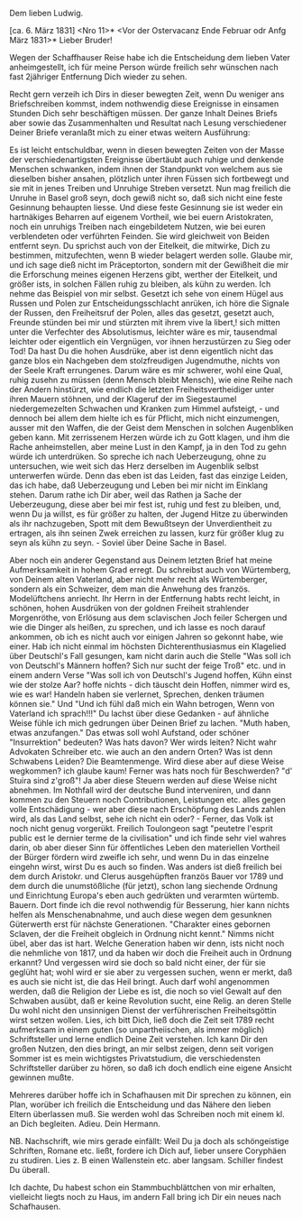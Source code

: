 Dem lieben Ludwig.

 [ca. 6. März 1831]
<Nro 11>* <Vor der Ostervacanz Ende Februar odr Anfg März 1831>* 
Lieber Bruder!

Wegen der Schaffhauser Reise habe ich die Entscheidung dem lieben Vater anheimgestellt, ich für meine Person würde freilich sehr wünschen nach fast 2jähriger Entfernung Dich wieder zu sehen.

Recht gern verzeih ich Dirs in dieser bewegten Zeit, wenn Du weniger ans Briefschreiben kommst, indem nothwendig diese Ereignisse in einsamen Stunden Dich sehr beschäftigen müssen. Der ganze Inhalt Deines Briefs aber sowie das Zusammenhalten und Resultat nach Lesung verschiedener Deiner Briefe veranlaßt mich zu einer etwas weitern Ausführung:

Es ist leicht entschuldbar, wenn in diesen bewegten Zeiten von der Masse der verschiedenartigsten Ereignisse übertäubt auch ruhige und denkende Menschen schwanken, indem ihnen der Standpunkt von welchem aus sie dieselben bisher ansahen, plötzlich unter ihren Füssen sich fortbewegt und sie mit in jenes Treiben und Unruhige Streben versetzt. Nun mag freilich die Unruhe in Basel groß seyn, doch gewiß nicht so, daß sich nicht eine feste Gesinnung behaupten liesse. Und diese feste Gesinnung sie ist weder ein hartnäkiges Beharren auf eigenem Vortheil, wie bei euern Aristokraten, noch ein unruhigs Treiben nach eingebildetem Nutzen, wie bei euren verblendeten oder verführten Feinden. Sie wird gleichweit von Beiden entfernt seyn. Du sprichst auch von der Eitelkeit, die mitwirke, Dich zu bestimmen, mitzufechten, wenn B wieder belagert werden solle. Glaube mir, und ich sage dieß nicht im Präceptorton, sondern mit der Gewißheit die mir die Erforschung meines eigenen Herzens gibt, werther der Eitelkeit, und größer ists, in solchen Fällen ruhig zu bleiben, als kühn zu werden. Ich nehme das Beispiel von mir selbst. Gesetzt ich sehe von einem Hügel aus Russen und Polen zur Entscheidungsschlacht anrüken, ich höre die Signale der Russen, den Freiheitsruf der Polen, alles das gesetzt, gesetzt auch, Freunde stünden bei mir und stürzten mit ihrem vive la libert‚! sich mitten unter die Verfechter des Absolutismus, leichter wäre es mir, tausendmal leichter oder eigentlich ein Vergnügen, vor ihnen herzustürzen zu Sieg oder Tod! Da hast Du die hohen Ausdrüke, aber ist denn eigentlich nicht das ganze blos ein Nachgeben dem stolzfreudigen Jugendmuthe, nichts von der Seele Kraft errungenes. Darum wäre es mir schwerer, wohl eine Qual, ruhig zusehn zu müssen (denn Mensch bleibt Mensch), wie eine Reihe nach der Andern hinstürzt, wie endlich die letzten Freiheitsvertheidiger unter ihren Mauern stöhnen, und der Klageruf der im Siegestaumel niedergemezelten Schwachen und Kranken zum Himmel aufsteigt, - und dennoch bei allem dem hielte ich es für Pflicht, mich nicht einzumengen, ausser mit den Waffen, die der Geist dem Menschen in solchen Augenbliken geben kann. Mit zerrissenem Herzen würde ich zu Gott klagen, und ihm die Rache anheimstellen, aber meine Lust in den Kampf, ja in den Tod zu gehn würde ich unterdrüken. So spreche ich nach Ueberzeugung, ohne zu untersuchen, wie weit sich das Herz derselben im Augenblik selbst unterwerfen würde. Denn das eben ist das Leiden, fast das einzige Leiden, das ich habe, daß Ueberzeugung und Leben bei mir nicht im Einklang stehen. Darum rathe ich Dir aber, weil das Rathen ja Sache der Ueberzeugung, diese aber bei mir fest ist, ruhig und fest zu bleiben, und, wenn Du ja willst, es für größer zu halten, der Jugend Hitze zu überwinden als ihr nachzugeben, Spott mit dem Bewußtseyn der Unverdientheit zu ertragen, als ihn seinen Zwek erreichen zu lassen, kurz für größer klug zu seyn als kühn zu seyn. - Soviel über Deine Sache in Basel.

Aber noch ein anderer Gegenstand aus Deinem letzten Brief hat meine Aufmerksamkeit in hohem Grad erregt. Du schreibst auch von Würtemberg, von Deinem alten Vaterland, aber nicht mehr recht als Würtemberger, sondern als ein Schweizer, dem man die Anwehung des französ. Modelüftchens anriecht. Ihr Herrn in der Entfernung habts recht leicht, in schönen, hohen Ausdrüken von der goldnen Freiheit strahlender Morgenröthe, von Erlösung aus dem sclavischen Joch feiler Schergen und wie die Dinger als heißen, zu sprechen, und ich lasse es noch darauf ankommen, ob ich es nicht auch vor einigen Jahren so gekonnt habe, wie einer. Hab ich nicht einmal im höchsten Dichterenthusiasmus ein Klagelied über Deutschl's Fall gesungen, kam nicht darin auch die Stelle "Was soll ich von Deutschl's Männern hoffen? Sich nur sucht der feige Troß" etc. und in einem andern Verse "Was soll ich von Deutschl's Jugend hoffen, Kühn einst wie der stolze Aar? hoffe nichts - dich täuscht dein Hoffen, nimmer wird es, wie es war! Handeln haben sie verlernet, Sprechen, denken träumen können sie." Und "Und ich fühl daß mich ein Wahn betrogen, Wenn von Vaterland ich sprach!!!" Du lachst über diese Gedanken - auf ähnliche Weise fühle ich mich gedrungen über Deinen Brief zu lachen. "Muth haben, etwas anzufangen." Das etwas soll wohl Aufstand, oder schöner "Insurrektion" bedeuten? Was hats davon? Wer wirds leiten? Nicht wahr Advokaten Schreiber etc. wie auch an den andern Orten? Was ist denn Schwabens Leiden? Die Beamtenmenge. Wird diese aber auf diese Weise wegkommen? ich glaube kaum! Ferner was hats noch für Beschwerden? "d' Stuira sind z'groß"! Ja aber diese Steuern werden auf diese Weise nicht abnehmen. Im Nothfall wird der deutsche Bund interveniren, und dann kommen zu den Steuern noch Contributionen, Leistungen etc. alles gegen volle Entschädigung - wer aber diese nach Erschöpfung des Lands zahlen wird, als das Land selbst, sehe ich nicht ein oder? - Ferner, das Volk ist noch nicht genug vorgerükt. Freilich Toulongeon sagt "peutetre l'esprit public est le dernier terme de la civilisation" und ich finde sehr viel wahres darin, ob aber dieser Sinn für öffentliches Leben den materiellen Vortheil der Bürger fördern wird zweifle ich sehr, und wenn Du in das einzelne eingehn wirst, wirst Du es auch so finden. Was anders ist dieß freilich bei dem durch Aristokr. und Clerus ausgehüpften französ Bauer vor 1789 und dem durch die unumstößliche (für jetzt), schon lang siechende Ordnung und Einrichtung Europa's eben auch gedrükten und verarmten würtemb. Bauern. Dort finde ich die revol nothwendig für Besserung, hier kann nichts helfen als Menschenabnahme, und auch diese wegen dem gesunknen Güterwerth erst für nächste Generationen. "Charakter eines gebornen Sclaven, der die Freiheit obgleich in Ordnung nicht kennt." Nimms nicht übel, aber das ist hart. Welche Generation haben wir denn, ists nicht noch die nehmliche von 1817, und da haben wir doch die Freiheit auch in Ordnung erkannt? Und vergessen wird sie doch so bald nicht einer, der für sie geglüht hat; wohl wird er sie aber zu vergessen suchen, wenn er merkt, daß es auch sie nicht ist, die das Heil bringt. Auch darf wohl angenommen werden, daß die Religion der Liebe es ist, die noch so viel Gewalt auf den Schwaben ausübt, daß er keine Revolution sucht, eine Relig. an deren Stelle Du wohl nicht den unsinnigen Dienst der verführerischen Freiheitsgöttin wirst setzen wollen. Lies, ich bitt Dich, ließ doch die Zeit seit 1789 recht aufmerksam in einem guten (so unpartheiischen, als immer möglich) Schriftsteller und lerne endlich Deine Zeit verstehen. Ich kann Dir den großen Nutzen, den dies bringt, an mir selbst zeigen, denn seit vorigen Sommer ist es mein wichtigstes Privatstudium, die verschiedensten Schriftsteller darüber zu hören, so daß ich doch endlich eine eigene Ansicht gewinnen mußte.

Mehreres darüber hoffe ich in Schafhausen mit Dir sprechen zu können, ein Plan, worüber ich freilich die Entscheidung und das Nähere den lieben Eltern überlassen muß. Sie werden wohl das Schreiben noch mit einem kl. an Dich begleiten. Adieu.
 Dein Hermann.

NB. Nachschrift, wie mirs gerade einfällt: Weil Du ja doch als schöngeistige Schriften, Romane etc. ließt, fordere ich Dich auf, lieber unsere Coryphäen zu studiren. Lies z. B einen Wallenstein etc. aber langsam. Schiller findest Du überall.

Ich dachte, Du habest schon ein Stammbuchblättchen von mir erhalten, vielleicht liegts noch zu Haus, im andern Fall bring ich Dir ein neues nach Schafhausen.
